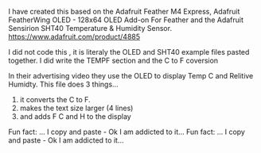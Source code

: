 I have created this based on the Adafruit Feather M4 Express, Adafruit FeatherWing OLED - 128x64 OLED Add-on For Feather and the Adafruit Sensirion SHT40 Temperature & Humidity Sensor.
https://www.adafruit.com/product/4885

I did not code this , it is literaly the OLED and SHT40 example files pasted together.
I did write the TEMPF section and the C to F coversion

In their advertising video they use the OLED to display Temp C and Relitive Humidty.
This file does 3 things...
1. it converts the C to F.
2. makes the text size larger (4 lines)
3. and adds F C and H to the display


Fun fact: ... I copy and paste - Ok I am addicted to it...
Fun fact: ... I copy and paste - Ok I am addicted to it...

